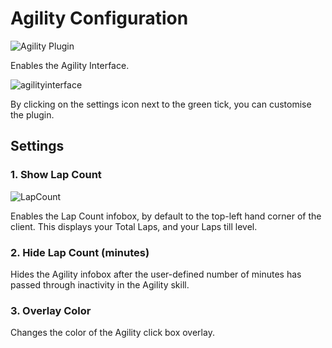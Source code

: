 # Agility Configuration

![Agility Plugin](https://i.imgur.com/Gr363lu.png)

Enables the Agility Interface.

![agilityinterface](https://i.imgur.com/vylEkBc.png)

By clicking on the settings icon next to the green tick, you can customise the plugin.

## Settings

### 1. Show Lap Count

![LapCount](https://i.imgur.com/bdEbstA.png)

Enables the Lap Count infobox, by default to the top-left hand corner of the client. This displays your Total Laps, and your Laps till level.

### 2. Hide Lap Count (minutes)

Hides the Agility infobox after the user-defined number of minutes has passed through inactivity in the Agility skill.

### 3. Overlay Color

Changes the color of the Agility click box overlay.

